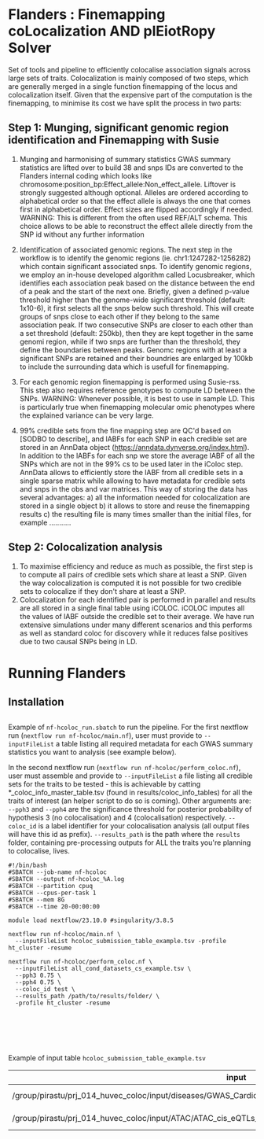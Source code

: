 # Flanders : Finemapping coLocalization AND plEiotRopy Solver	

Set of tools and pipeline to efficiently colocalise association signals across large sets of traits.
Colocalization is mainly composed of two steps, which are generally merged in a single function finemapping of the locus and colocalization itself. Given that the expensive part of the computation is the finemapping, to minimise its cost we have split the process in two parts:    

## Step 1: Munging, significant genomic region identification and Finemapping with Susie

1) Munging and harmonising of summary statistics
   GWAS summary statistics are lifted over to build 38 and snps IDs are converted to the Flanders internal coding which looks like chromosome:position_bp:Effect_allele:Non_effect_allele. Liftover is strongly suggested although optional.
   Alleles are ordered according to alphabetical order so that the effect allele is always the one that comes first in alphabetical order. Effect sizes are flipped accordingly if needed.
   WARNING: This is different from the often used REF/ALT schema. This choice allows to be able to reconstruct the effect allele directly from the SNP id without any further information
   
2) Identification of associated genomic regions.
   The next step in the workflow is to identify the genomic regions (ie. chr1:1247282-1256282) which contain significant associated snps.
   To identify genomic regions, we employ an in-house developed algorithm called Locusbreaker, which identifies each association peak based on the distance between the end of a peak and the start of the next one.
   Briefly, given a defined p-value threshold higher than the genome-wide significant threshold (default: 1x10-6), it first selects all the snps below such threshold. This will create groups of snps close to each other if they belong to the 
   same association peak. If two consecutive SNPs are closer to each other than a set threshold (default: 250kb), then they are kept together in the same genomi region, while if two snps are further than the threshold, they define the 
   boundaries between peaks.  Genomc regions with at least a significant SNPs are retained and their boundries are enlarged by 100kb to include the surrounding data which is usefull for finemapping.

3) For each genomic region finemapping is performed using Susie-rss. This step also requires reference genotypes to compute LD between the SNPs. WARNING: Whenever possible, it is best to use in sample LD. This is particularly true when 
   finemapping molecular omic phenotypes where the explained variance can be very large.

4) 99% credible sets from the fine mapping step are QC'd based on [SODBO to describe], and lABFs for each SNP in each credible set are stored in an AnnData object (https://anndata.dynverse.org/index.html). In addition to the lABFs for each snp 
   we store the average lABF of all the SNPs which are not in the 99% cs to be used later in the iColoc step.
   AnnData allows to efficiently store the lABF from all credible sets in a single sparse matrix while allowing to have metadata for credible sets and snps in the obs and var matrices. This way of storing the data has several advantages: a) all 
   the information needed for colocalization are stored in a single object b) it allows to store and reuse the finemapping results c) the resulting file is many times smaller than the initial files, for example ........... 

## Step 2: Colocalization analysis

1) To maximise efficiency and reduce as much as possible, the first step is to compute all pairs of credible sets which share at least a SNP. Given the way colocalization is computed it is not possible for two credible sets to colocalize if they don't share at least a SNP.
2) Colocalization for each identified pair is performed in parallel and results are all stored in a single final table using iCOLOC. iCOLOC imputes all the values of lABF outside the credible set to their average. We have run extensive simulations under many different scenarios and this performs as well as standard coloc for discovery while it reduces false positives due to two causal SNPs being in LD.








# Running Flanders

## Installation

## 

Example of `nf-hcoloc_run.sbatch` to run the pipeline.
For the first nextflow run (`nextflow run nf-hcoloc/main.nf`), user must provide to `--inputFileList` a table listing all required metadata for each GWAS summary statistics you want to analysis (see example below).

In the second nextflow run (`nextflow run nf-hcoloc/perform_coloc.nf`), user must assemble and provide to `--inputFileList` a file listing all credible sets for the traits to be tested - this is achievable by catting *_coloc_info_master_table.tsv (found in results/coloc_info_tables) for all the traits of interest (an helper script to do so is coming). Other arguments are:
`--pph3` and `--pph4` are the significance threshold for posterior probability of hypothesis 3 (no colocalisation) and 4 (colocalisation) respectively.
`--coloc_id` is a label identifier for your colocalisation analysis (all output files will have this id as prefix).
`--results_path` is the path where the `results` folder, containing pre-processing outputs for ALL the traits you're planning to colocalise, lives.



```
#!/bin/bash
#SBATCH --job-name nf-hcoloc
#SBATCH --output nf-hcoloc_%A.log
#SBATCH --partition cpuq
#SBATCH --cpus-per-task 1
#SBATCH --mem 8G
#SBATCH --time 20-00:00:00

module load nextflow/23.10.0 #singularity/3.8.5
 
nextflow run nf-hcoloc/main.nf \
  --inputFileList hcoloc_submission_table_example.tsv -profile ht_cluster -resume

nextflow run nf-hcoloc/perform_coloc.nf \
  --inputFileList all_cond_datasets_cs_example.tsv \
  --pph3 0.75 \
  --pph4 0.75 \
  --coloc_id test \
  --results_path /path/to/results/folder/ \
  -profile ht_cluster -resume
```

<br>
<br>
<br>
<br>

Example of input table `hcoloc_submission_table_example.tsv`


| input                                                                                                          | study_id                                    | chr_lab | pos_lab | rsid_lab | a1_lab  | a0_lab  | freq_lab | n_lab | effect_lab | se_lab | pvalue_lab | type  | sdY | s   | grch | p_thresh1 | p_thresh2 | hole   | bfile                                                                                                            | p_thresh3 | p_thresh4 | maf      | is_molQTL | key   | cs_thresh | skip_dentist |
| -------------------------------------------------------------------------------------------------------------- | ------------------------------------------- | ------- | ------- | -------- | ------- | ------- | -------- | ----- | ---------- | ------ | ---------- | ----- | --- | --- | ---- | --------- | --------- | ------ | ---------------------------------------------------------------------------------------------------------------- | --------- | --------- | -------- | --------- | ----- | --------- | ------------ |
| /group/pirastu/prj_014_huvec_coloc/input/diseases/GWAS_Cardioembolic_Stroke_Eur_Mishra_2022_Nature_hg38.tsv.gz | Cardioembolic_Stroke_Eur_Mishra_2022_Nature | CHROM   | GENPOS  | SNP      | ALLELE1 | ALLELE0 | A1FREQ   | N     | BETA       | SE     | P          | cc    | NA  | 0.1 | 38   | 5.00E-08  | 1.00E-05  | 250000 | /ssu/bsssu/ghrc38_reference/ukbb_all_chrs_grch38_maf0.01_30000_random_unrelated_white_british_alpha_sort_alleles | 1.00E-04  | 1.00E-06  | 1.00E-04 | FALSE     | NA    | 0.99      | FALSE        |
| /group/pirastu/prj_014_huvec_coloc/input/ATAC/ATAC_cis_eQTLs_chr22.tsv.gz                                      | ATAC_chr22                                  | CHROM   | GENPOS  | SNP      | ALLELE1 | ALLELE0 | A1FREQ   | N     | BETA       | SE     | P          | quant | NA  | NA  | 38   | 5.00E-08  | 1.00E-05  | 250000 | /ssu/bsssu/ghrc38_reference/ukbb_all_chrs_grch38_maf0.01_30000_random_unrelated_white_british_alpha_sort_alleles | 1.00E-04  | 1.00E-06  | 1.00E-04 | TRUE      | trait | 0.99      | FALSE        |
